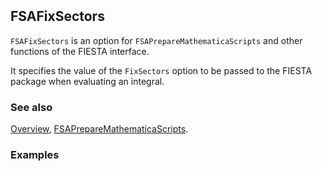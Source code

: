 ```mathematica
 
```

## FSAFixSectors

`FSAFixSectors` is an option for `FSAPrepareMathematicaScripts` and other functions of the FIESTA interface.

It specifies the value of the `FixSectors` option to be passed to the FIESTA package when evaluating an integral.

### See also

[Overview](Extra/FeynHelpers.md), [FSAPrepareMathematicaScripts](FSAPrepareMathematicaScripts.md).

### Examples